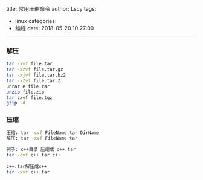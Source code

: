 title: 常用压缩命令
author: Lscy
tags:
  - linux
categories:
  - 编程
date: 2018-05-20 10:27:00
---
### 解压
~~~ bash
tar -xvf file.tar
tar -xzvf file.tar.gz
tar -xjvf file.tar.bz2
tar -xZvf file.tar.Z
unrar e file.rar
unzip file.zip
tar zxvf file.tgz
gzip -d
~~~

### 压缩
~~~ bash
压缩: tar -cvf FileName.tar DirName
解压: tar -xvf FileName.tar
 
例子: c++目录 压缩成 c++.tar
tar -cvf c++.tar c++
 
c++.tar解压成c++
tar -xvf c++.tar
~~~